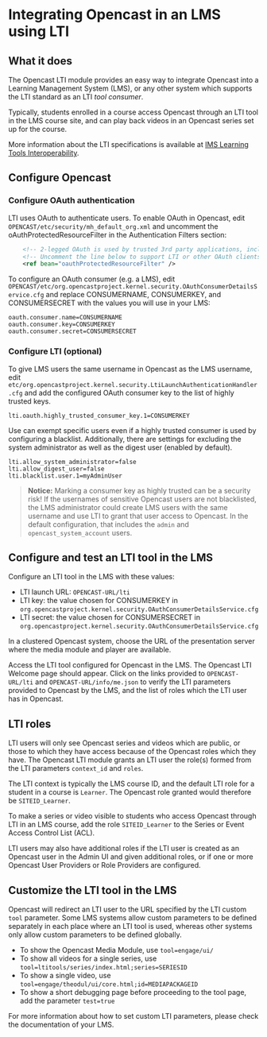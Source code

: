 Integrating Opencast in an LMS using LTI
========================================

What it does
------------

The Opencast LTI module provides an easy way to integrate Opencast into a Learning Management System (LMS),
or any other system which supports the LTI standard as an LTI _tool consumer_.

Typically, students enrolled in a course access Opencast through an LTI tool in the LMS course site, 
and can play back videos in an Opencast series set up for the course. 

More information about the LTI specifications is available at 
[IMS Learning Tools Interoperability](http://www.imsglobal.org/activity/learning-tools-interoperability).

Configure Opencast
------------------

### Configure OAuth authentication

LTI uses OAuth to authenticate users. To enable OAuth in Opencast, edit `OPENCAST/etc/security/mh_default_org.xml` and
uncomment the oAuthProtectedResourceFilter in the Authentication Filters section:

```xml
    <!-- 2-legged OAuth is used by trusted 3rd party applications, including LTI. -->
    <!-- Uncomment the line below to support LTI or other OAuth clients.          -->
    <ref bean="oauthProtectedResourceFilter" />
```

To configure an OAuth consumer (e.g. a LMS), edit
`OPENCAST/etc/org.opencastproject.kernel.security.OAuthConsumerDetailsService.cfg` and replace CONSUMERNAME,
CONSUMERKEY, and CONSUMERSECRET with the values you will use in your LMS:

```properties
oauth.consumer.name=CONSUMERNAME
oauth.consumer.key=CONSUMERKEY
oauth.consumer.secret=CONSUMERSECRET
```

### Configure LTI (optional)

To give LMS users the same username in Opencast as the LMS username, edit
`etc/org.opencastproject.kernel.security.LtiLaunchAuthenticationHandler.cfg` and add the configured OAuth consumer key
to the list of highly trusted keys.

```properties
lti.oauth.highly_trusted_consumer_key.1=CONSUMERKEY
```

Use can exempt specific users even if a highly trusted consumer is used by configuring a blacklist. Additionally, there
are settings for excluding the system administrator as well as the digest user (enabled by default).

```properties
lti.allow_system_administrator=false
lti.allow_digest_user=false
lti.blacklist.user.1=myAdminUser
```

> **Notice:** Marking a consumer key as highly trusted can be a security risk! If the usernames of sensitive Opencast
> users are not blacklisted, the LMS administrator could create LMS users with the same username and use LTI to grant
> that user access to Opencast. In the default configuration, that includes the `admin` and `opencast_system_account`
> users.

Configure and test an LTI tool in the LMS
-----------------------------------------

Configure an LTI tool in the LMS with these values:

* LTI launch URL: `OPENCAST-URL/lti`
* LTI key: the value chosen for CONSUMERKEY in `org.opencastproject.kernel.security.OAuthConsumerDetailsService.cfg`
* LTI secret: the value chosen for CONSUMERSECRET in `org.opencastproject.kernel.security.OAuthConsumerDetailsService.cfg`

In a clustered Opencast system, choose the URL of the presentation server where the media module and player are available.

Access the LTI tool configured for Opencast in the LMS. The Opencast LTI Welcome page should appear. Click on the links 
provided to `OPENCAST-URL/lti` and `OPENCAST-URL/info/me.json` to verify the LTI parameters provided to Opencast by the LMS,
and the list of roles which the LTI user has in Opencast.

LTI roles
----------

LTI users will only see Opencast series and videos which are public, or those to which they have access 
because of the Opencast roles which they have. The Opencast LTI module grants an LTI user the role(s) formed
from the LTI parameters `context_id` and `roles`.

The LTI context is typically the LMS course ID, and the default LTI role for a student in a course is `Learner`.
The Opencast role granted would therefore be `SITEID_Learner`.

To make a series or video visible to students who access Opencast through LTI in an LMS course, 
add the role `SITEID_Learner` to the Series or Event Access Control List (ACL). 

LTI users may also have additional roles if the LTI user is created as an Opencast user in the Admin UI and 
given additional roles, or if one or more Opencast User Providers or Role Providers are configured.

Customize the LTI tool in the LMS
----------------------------------

Opencast will redirect an LTI user to the URL specified by the LTI custom `tool` parameter. Some LMS systems allow
custom parameters to be defined separately in each place where an LTI tool is used, whereas other systems only allow
custom parameters to be defined globally.

* To show the Opencast Media Module, use `tool=engage/ui/`
* To show all videos for a single series, use `tool=ltitools/series/index.html;series=SERIESID`
* To show a single video, use `tool=engage/theodul/ui/core.html;id=MEDIAPACKAGEID`
* To show a short debugging page before proceeding to the tool page, add the parameter `test=true`

For more information about how to set custom LTI parameters, please check the documentation of your LMS.

